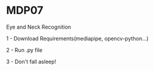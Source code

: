 # MDP07

Eye and Neck Recognition

1 - Download Requirements(mediapipe, opencv-python...)

2 - Run .py file

3 - Don't fall asleep!

